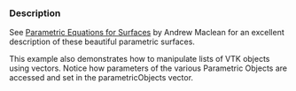 ### Description
See [Parametric Equations for Surfaces](http://www.vtk.org/img/ParametricSurfaces.pdf) by Andrew Maclean for an excellent description of these beautiful parametric surfaces.

This example also demonstrates how to manipulate lists of VTK objects using vectors. Notice how parameters of the various Parametric Objects are accessed and set in the parametricObjects vector.
